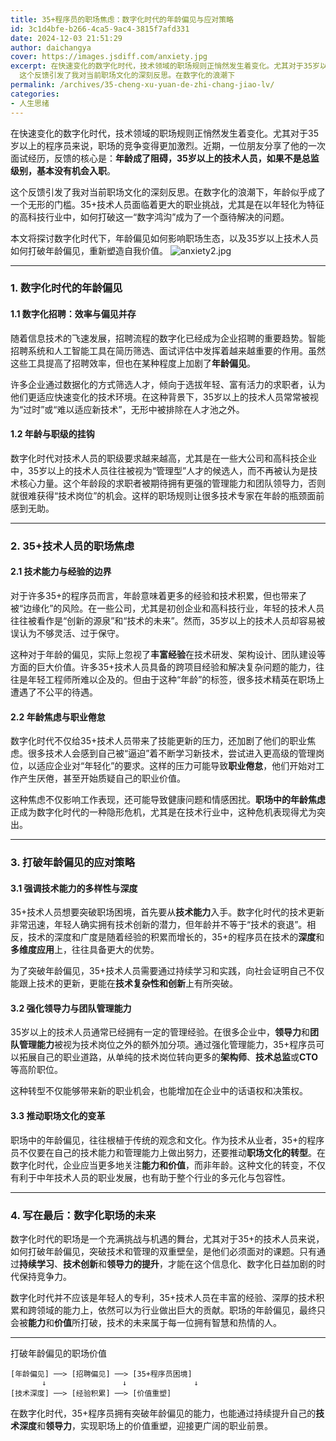 ```yaml
---
title: 35+程序员的职场焦虑：数字化时代的年龄偏见与应对策略
id: 3c1d4bfe-b266-4ca5-9ac4-3815f7afd331
date: 2024-12-03 21:51:29
author: daichangya
cover: https://images.jsdiff.com/anxiety.jpg
excerpt: 在快速变化的数字化时代，技术领域的职场规则正悄然发生着变化。尤其对于35岁以上的程序员来说，职场的竞争变得更加激烈。近期，一位朋友分享了他的一次面试经历，反馈的核心是：年龄成了阻碍，35岁以上的技术人员，如果不是总监级别，基本没有机会入职。
  这个反馈引发了我对当前职场文化的深刻反思。在数字化的浪潮下
permalink: /archives/35-cheng-xu-yuan-de-zhi-chang-jiao-lv/
categories:
- 人生思绪
---
```


在快速变化的数字化时代，技术领域的职场规则正悄然发生着变化。尤其对于35岁以上的程序员来说，职场的竞争变得更加激烈。近期，一位朋友分享了他的一次面试经历，反馈的核心是：**年龄成了阻碍，35岁以上的技术人员，如果不是总监级别，基本没有机会入职**。

这个反馈引发了我对当前职场文化的深刻反思。在数字化的浪潮下，年龄似乎成了一个无形的门槛。35+技术人员面临着更大的职业挑战，尤其是在以年轻化为特征的高科技行业中，如何打破这一“数字鸿沟”成为了一个亟待解决的问题。

本文将探讨数字化时代下，年龄偏见如何影响职场生态，以及35岁以上技术人员如何打破年龄偏见，重新塑造自我价值。
![anxiety2.jpg](https://images.jsdiff.com/anxiety2.jpg)

---

### **1. 数字化时代的年龄偏见**

#### **1.1 数字化招聘：效率与偏见并存**

随着信息技术的飞速发展，招聘流程的数字化已经成为企业招聘的重要趋势。智能招聘系统和人工智能工具在简历筛选、面试评估中发挥着越来越重要的作用。虽然这些工具提高了招聘效率，但也在某种程度上加剧了**年龄偏见**。

许多企业通过数据化的方式筛选人才，倾向于选拔年轻、富有活力的求职者，认为他们更适应快速变化的技术环境。在这种背景下，35岁以上的技术人员常常被视为“过时”或“难以适应新技术”，无形中被排除在人才池之外。

#### **1.2 年龄与职级的挂钩**

数字化时代对技术人员的职级要求越来越高，尤其是在一些大公司和高科技企业中，35岁以上的技术人员往往被视为“管理型”人才的候选人，而不再被认为是技术核心力量。这个年龄段的求职者被期待拥有更强的管理能力和团队领导力，否则就很难获得“技术岗位”的机会。这样的职场规则让很多技术专家在年龄的瓶颈面前感到无助。

---

### **2. 35+技术人员的职场焦虑**

#### **2.1 技术能力与经验的边界**

对于许多35+的程序员而言，年龄意味着更多的经验和技术积累，但也带来了被“边缘化”的风险。在一些公司，尤其是初创企业和高科技行业，年轻的技术人员往往被看作是“创新的源泉”和“技术的未来”。然而，35岁以上的技术人员却容易被误认为不够灵活、过于保守。

这种对于年龄的偏见，实际上忽视了**丰富经验**在技术研发、架构设计、团队建设等方面的巨大价值。许多35+技术人员具备的跨项目经验和解决复杂问题的能力，往往是年轻工程师所难以企及的。但由于这种“年龄”的标签，很多技术精英在职场上遭遇了不公平的待遇。

#### **2.2 年龄焦虑与职业倦怠**

数字化时代不仅给35+技术人员带来了技能更新的压力，还加剧了他们的职业焦虑。很多技术人会感到自己被“逼迫”着不断学习新技术，尝试进入更高级的管理岗位，以适应企业对“年轻化”的要求。这样的压力可能导致**职业倦怠**，他们开始对工作产生厌倦，甚至开始质疑自己的职业价值。

这种焦虑不仅影响工作表现，还可能导致健康问题和情感困扰。**职场中的年龄焦虑**正成为数字化时代的一种隐形危机，尤其是在技术行业中，这种危机表现得尤为突出。

---

### **3. 打破年龄偏见的应对策略**

#### **3.1 强调技术能力的多样性与深度**

35+技术人员想要突破职场困境，首先要从**技术能力**入手。数字化时代的技术更新非常迅速，年轻人确实拥有技术创新的潜力，但年龄并不等于“技术的衰退”。相反，技术的深度和广度是随着经验的积累而增长的，35+的程序员在技术的**深度**和**多维度应用**上，往往具备更大的优势。

为了突破年龄偏见，35+技术人员需要通过持续学习和实践，向社会证明自己不仅能跟上技术的更新，更能在**技术复杂性和创新**上有所突破。

#### **3.2 强化领导力与团队管理能力**

35岁以上的技术人员通常已经拥有一定的管理经验。在很多企业中，**领导力**和**团队管理能力**被视为技术岗位之外的额外加分项。通过强化管理能力，35+程序员可以拓展自己的职业道路，从单纯的技术岗位转向更多的**架构师**、**技术总监**或**CTO**等高阶职位。

这种转型不仅能够带来新的职业机会，也能增加在企业中的话语权和决策权。

#### **3.3 推动职场文化的变革**

职场中的年龄偏见，往往根植于传统的观念和文化。作为技术从业者，35+的程序员不仅要在自己的技术能力和管理能力上做出努力，还要推动**职场文化的转型**。在数字化时代，企业应当更多地关注**能力和价值**，而非年龄。这种文化的转变，不仅有利于中年技术人员的职业发展，也有助于整个行业的多元化与包容性。

---

### **4. 写在最后：数字化职场的未来**

数字化时代的职场是一个充满挑战与机遇的舞台，尤其对于35+的技术人员来说，如何打破年龄偏见，突破技术和管理的双重壁垒，是他们必须面对的课题。只有通过**持续学习**、**技术创新**和**领导力的提升**，才能在这个信息化、数字化日益加剧的时代保持竞争力。

数字化时代并不应该是年轻人的专利，35+技术人员在丰富的经验、深厚的技术积累和跨领域的能力上，依然可以为行业做出巨大的贡献。职场的年龄偏见，最终只会被**能力**和**价值**所打破，技术的未来属于每一位拥有智慧和热情的人。

---

打破年龄偏见的职场价值

```plaintext
[年龄偏见] ──> [招聘偏见] ──> [35+程序员困境]
       ↓                 ↓               ↓
[技术深度] ──> [经验积累] ──> [价值重塑]
```

在数字化时代，35+程序员拥有突破年龄偏见的能力，也能通过持续提升自己的**技术深度**和**领导力**，实现职场上的价值重塑，迎接更广阔的职业前景。